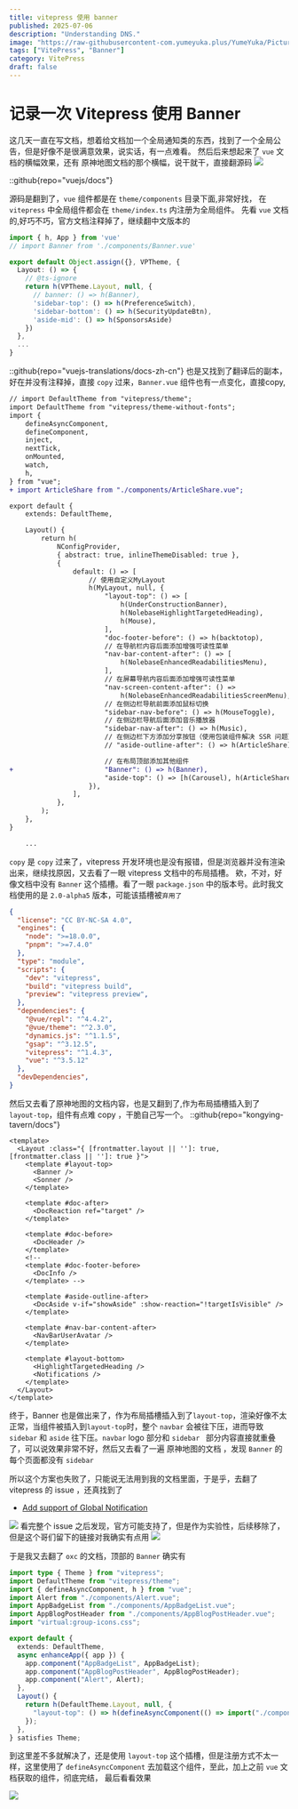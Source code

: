 ```yaml
---
title: vitepress 使用 banner
published: 2025-07-06
description: "Understanding DNS."
image: "https://raw-githubusercontent-com.yumeyuka.plus/YumeYuka/PictureBed/Yume/2025/7130928587_p0.png"
tags: ["VitePress", "Banner"]
category: VitePress
draft: false
---
```


# 记录一次 Vitepress 使用 Banner
这几天一直在写文档，想着给文档加一个全局通知类的东西，找到了一个全局公告，但是好像不是很满意效果，说实话，有一点难看。
然后后来想起来了 `vue` 文档的横幅效果，还有 原神地图文档的那个横幅，说干就干，直接翻源码
![](https://pic.yumeyuka.plus/2025/720250706211244020.png)

::github{repo="vuejs/docs"}

源码是翻到了，`vue` 组件都是在 `theme/components` 目录下面,非常好找， 在 `vitepress` 中全局组件都会在 `theme/index.ts` 内注册为全局组件。
先看 `vue` 文档的,好巧不巧，官方文档注释掉了，继续翻中文版本的
```ts {2,8}
import { h, App } from 'vue'
// import Banner from './components/Banner.vue'

export default Object.assign({}, VPTheme, {
  Layout: () => {
    // @ts-ignore
    return h(VPTheme.Layout, null, {
      // banner: () => h(Banner),
      'sidebar-top': () => h(PreferenceSwitch),
      'sidebar-bottom': () => h(SecurityUpdateBtn),
      'aside-mid': () => h(SponsorsAside)
    })
  },
  ...
}
```

::github{repo="vuejs-translations/docs-zh-cn"}
也是又找到了翻译后的副本，好在并没有注释掉，直接 `copy` 过来，`Banner.vue` 组件也有一点变化，直接copy,
```diff lang="ts" collapse={3-11, 19-44}
// import DefaultTheme from "vitepress/theme";
import DefaultTheme from "vitepress/theme-without-fonts";
import {
    defineAsyncComponent,
    defineComponent,
    inject,
    nextTick,
    onMounted,
    watch,
    h,
} from "vue";
+ import ArticleShare from "./components/ArticleShare.vue";

export default {
    extends: DefaultTheme,

    Layout() {
        return h(
            NConfigProvider,
            { abstract: true, inlineThemeDisabled: true },
            {
                default: () => [
                    // 使用自定义MyLayout
                    h(MyLayout, null, {
                        "layout-top": () => [
                            h(UnderConstructionBanner),
                            h(NolebaseHighlightTargetedHeading),
                            h(Mouse),
                        ],
                        "doc-footer-before": () => h(backtotop),
                        // 在导航栏内容后面添加增强可读性菜单
                        "nav-bar-content-after": () => [
                            h(NolebaseEnhancedReadabilitiesMenu),
                        ],
                        // 在屏幕导航内容后面添加增强可读性菜单
                        "nav-screen-content-after": () =>
                            h(NolebaseEnhancedReadabilitiesScreenMenu),
                        // 在侧边栏导航前面添加鼠标切换
                        "sidebar-nav-before": () => h(MouseToggle),
                        // 在侧边栏导航后面添加音乐播放器
                        "sidebar-nav-after": () => h(Music),
                        // 在侧边栏下方添加分享按钮（使用包装组件解决 SSR 问题）
                        // "aside-outline-after": () => h(ArticleShare),

                        // 在布局顶部添加其他组件
+                       "Banner": () => h(Banner),
                        "aside-top": () => [h(Carousel), h(ArticleShare)],
                    }),
                ],
            },
        );
    },
}

    ...
```

`copy` 是 `copy` 过来了，vitepress 开发环境也是没有报错，但是浏览器并没有渲染出来，继续找原因，又去看了一眼 vitepress 文档中的布局插槽。
欸，不对，好像文档中没有 `Banner` 这个插槽。看了一眼 `package.json` 中的版本号。此时我文档使用的是 `2.0-alpha5` 版本，可能该插槽被`弃用了`
```json {18} collapse={3-12}
{
  "license": "CC BY-NC-SA 4.0",
  "engines": {
    "node": ">=18.0.0",
    "pnpm": ">=7.4.0"
  },
  "type": "module",
  "scripts": {
    "dev": "vitepress",
    "build": "vitepress build",
    "preview": "vitepress preview",
  },
  "dependencies": {
    "@vue/repl": "^4.4.2",
    "@vue/theme": "^2.3.0",
    "dynamics.js": "^1.1.5",
    "gsap": "^3.12.5",
    "vitepress": "^1.4.3",
    "vue": "^3.5.12"
  },
  "devDependencies",
}
```

然后又去看了原神地图的文档内容，也是又翻到了,作为布局插槽插入到了 `layout-top`，组件有点难 copy ，干脆自己写一个。
::github{repo="kongying-tavern/docs"}

```vue {4} collapse={8-32}
<template>
  <Layout :class="{ [frontmatter.layout || '']: true, [frontmatter.class || '']: true }">
    <template #layout-top>
      <Banner />
      <Sonner />
    </template>

    <template #doc-after>
      <DocReaction ref="target" />
    </template>

    <template #doc-before>
      <DocHeader />
    </template>
    <!--
    <template #doc-footer-before>
      <DocInfo />
    </template> -->

    <template #aside-outline-after>
      <DocAside v-if="showAside" :show-reaction="!targetIsVisible" />
    </template>

    <template #nav-bar-content-after>
      <NavBarUserAvatar />
    </template>

    <template #layout-bottom>
      <HighlightTargetedHeading />
      <Notifications />
    </template>
  </Layout>
</template>
```

终于，Banner 也是做出来了，作为布局插槽插入到了`layout-top`，渲染好像不太正常，当组件被插入到`layout-top`时，整个 `navbar` 会被往下压，进而导致 `sidebar` 和 `aside`
往下压。`navbar` logo 部分和 `sidebar ` 部分内容直接就重叠了，可以说效果非常不好，然后又去看了一遍  原神地图的文档 ，发现 `Banner` 的每个页面都没有 `sidebar`

所以这个方案也失败了，只能说无法用到我的文档里面，于是乎，去翻了 vitepress 的 issue ，还真找到了
- [Add support of Global Notification](https://github.com/vuejs/vitepress/issues/2071#event-8765535510)

![](https://pic.yumeyuka.plus/2025/720250706222250199.png)
看完整个 issue 之后发现，官方可能支持了，但是作为实验性，后续移除了，但是这个哥们留下的链接对我确实有点用
![](https://pic.yumeyuka.plus/2025/720250706222400432.png)

于是我又去翻了 `oxc` 的文档，顶部的 `Banner` 确实有
```ts {3,18}
import type { Theme } from "vitepress";
import DefaultTheme from "vitepress/theme";
import { defineAsyncComponent, h } from "vue";
import Alert from "./components/Alert.vue";
import AppBadgeList from "./components/AppBadgeList.vue";
import AppBlogPostHeader from "./components/AppBlogPostHeader.vue";
import "virtual:group-icons.css";

export default {
  extends: DefaultTheme,
  async enhanceApp({ app }) {
    app.component("AppBadgeList", AppBadgeList);
    app.component("AppBlogPostHeader", AppBlogPostHeader);
    app.component("Alert", Alert);
  },
  Layout() {
    return h(DefaultTheme.Layout, null, {
      "layout-top": () => h(defineAsyncComponent(() => import("./components/Banner.vue"))),
    });
  },
} satisfies Theme;
```

到这里差不多就解决了，还是使用 `layout-top` 这个插槽，但是注册方式不太一样，这里使用了 `defineAsyncComponent` 去加载这个组件，至此，加上之前 `vue` 文档获取的组件，彻底完结，
最后看看效果

![](https://pic.yumeyuka.plus/2025/720250706223009861.png)
